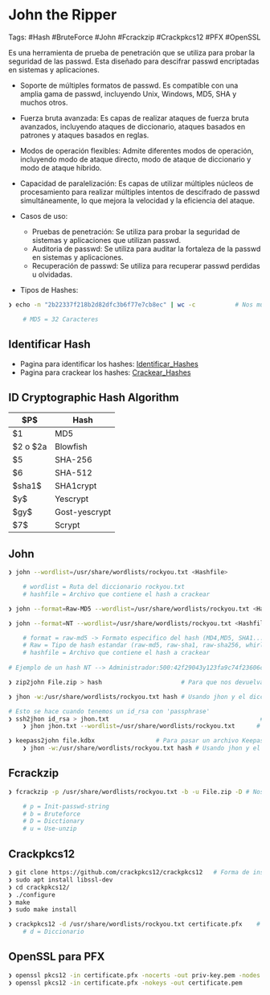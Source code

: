 # John the Ripper

Tags: #Hash #BruteForce #John #Fcrackzip #Crackpkcs12 #PFX #OpenSSL

Es una herramienta de prueba de penetración que se utiliza para probar la seguridad de las passwd. Esta diseñado para descifrar passwd encriptadas en sistemas y aplicaciones.

- Soporte de múltiples formatos de passwd. Es compatible con una amplia gama de passwd, incluyendo Unix, Windows, MD5, SHA y muchos otros.
- Fuerza bruta avanzada: Es capas de realizar ataques de fuerza bruta avanzados, incluyendo ataques de diccionario, ataques basados en patrones y ataques basados en reglas. 
- Modos de operación flexibles: Admite diferentes modos de operación, incluyendo modo de ataque directo, modo de ataque de diccionario y modo de ataque hibrido. 
- Capacidad de paralelización: Es capas de utilizar múltiples núcleos de procesamiento para realizar múltiples intentos de descifrado de passwd simultáneamente, lo que mejora la velocidad y la eficiencia del ataque. 

- Casos de uso: 
	- Pruebas de penetración: Se utiliza para probar la seguridad de sistemas y aplicaciones que utilizan passwd. 
	- Auditoria de passwd: Se utiliza para auditar la fortaleza de la passwd en sistemas y aplicaciones.
	- Recuperación de passwd: Se utiliza para recuperar passwd perdidas u olvidadas. 

* Tipos de Hashes:
```bash
❯ echo -n "2b22337f218b2d82dfc3b6f77e7cb8ec" | wc -c           # Nos muestra el numero de caracteres en una linea

	# MD5 = 32 Caracteres
```

## Identificar Hash

* Pagina para identificar los hashes: [Identificar_Hashes](https://hashes.com/en/tools/hash_identifier) 
* Pagina para crackear los hashes: [Crackear_Hashes](https://crackstation.net/)

## ID	Cryptographic Hash Algorithm

| \$P$ | Hash |
|---|---|
| $1 | MD5 |
| $2 o $2a | Blowfish |
| $5 | SHA-256 |
| $6 | SHA-512 |
| \$sha1$ | SHA1crypt |
| \$y$ | Yescrypt |
| \$gy$ | Gost-yescrypt |
| \$7$ | Scrypt |
## John 

```bash
❯ john --wordlist=/usr/share/wordlists/rockyou.txt <Hashfile>              # Usamos John para crackear un hash con fuerza bruta

	# wordlist = Ruta del diccionario rockyou.txt
	# hashfile = Archivo que contiene el hash a crackear
```

```bash
❯ john --format=Raw-MD5 --wordlist=/usr/share/wordlists/rockyou.txt <Hashfile>    # Crackear un hash con un formato especifico

❯ john --format=NT --wordlist=/usr/share/wordlists/rockyou.txt <Hashfile.txt>

	# format = raw-md5 -> Formato especifico del hash (MD4,MD5, SHA1...)
	# Raw = Tipo de hash estandar (raw-md5, raw-sha1, raw-sha256, whirlpool...)
	# hashfile = Archivo que contiene el hash a crackear
	
# Ejemplo de un hash NT --> Administrador:500:42f29043y123fa9c74f23606c6g522b0:71759a1bb2web4da43e676d6b7190711:::
```

```bash
❯ zip2john File.zip > hash                      # Para que nos devuelva el Hash y asi despues poderlo crackear, el resultado lo metemos dentro de un archivo llamado 'hash'

❯ jhon -w:/usr/share/wordlists/rockyou.txt hash # Usando jhon y el diccionario rockyou, romperemos el hash obtenido anteriormente
```

```bash 
# Esto se hace cuando tenemos un id_rsa con 'passphrase'
❯ ssh2jhon id_rsa > jhon.txt                                          # Pasamos el id_rsa a hash con la passwd cifrada 
	❯ jhon jhon.txt --wordlist=/usr/share/wordlists/rockyou.txt      # Para encontrar la frase con un diccionario 
```

```bash 
❯ keepass2john file.kdbx                 # Para pasar un archivo Keepass a Hash con la passwd cifrada 
	❯ jhon -w:/usr/share/wordlists/rockyou.txt hash # Usando jhon y el diccionario rockyou, romperemos el hash obtenido anteriormente
```

## Fcrackzip

```bash 
❯ fcrackzip -p /usr/share/wordlists/rockyou.txt -b -u File.zip -D # Nos crackea el hash del archivo comprimido '.ZIP' y nos proporciona la passwd 

	# p = Init-passwd-string 
	# b = Bruteforce
	# D = Dicctionary 
	# u = Use-unzip 
```

## Crackpkcs12

```bash 
❯ git clone https://github.com/crackpkcs12/crackpkcs12   # Forma de instalar en Kali
❯ sudo apt install libssl-dev
❯ cd crackpkcs12/
❯ ./configure
❯ make
❯ sudo make install

❯ crackpkcs12 -d /usr/share/wordlists/rockyou.txt certificate.pfx    # Obtener la password del archivo 'PFX' 
	# d = Diccionario 
```

## OpenSSL para PFX

```bash 
❯ openssl pkcs12 -in certificate.pfx -nocerts -out priv-key.pem -nodes # Obtener la 'private-key.pem' del archivo 'PFX'
❯ openssl pkcs12 -in certificate.pfx -nokeys -out certificate.pem      # Obtener el 'certificado.pem' del archivo 'PFX'
```